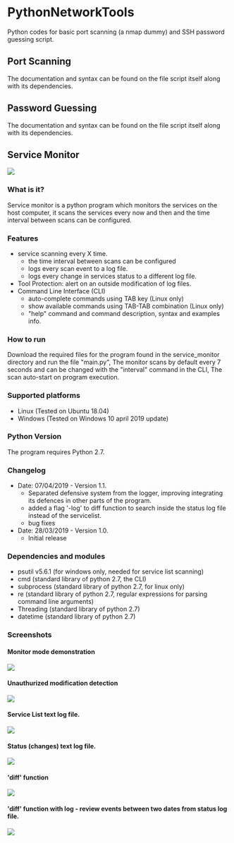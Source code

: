 # PythonNetworkTools
Python codes for basic port scanning (a nmap dummy) and SSH password guessing script.

## Port Scanning
The documentation and syntax can be found on the file script itself along with its dependencies.

## Password Guessing
The documentation and syntax can be found on the file script itself along with its dependencies.

## Service Monitor
![](service_monitor_diff_command.gif)
### What is it?
Service monitor is a python program which monitors the services on the host computer, it  scans the services every now and then and the time interval between scans can be configured.

### Features
- service scanning every X time.
    - the time interval between scans can be configured
    - logs every scan event to a log file.
    - logs every change in services status to a different log file.
- Tool Protection: alert on an outside modification of log files.
- Command Line Interface (CLI)
    - auto-complete commands using TAB key (Linux only)
    - show available commands using TAB-TAB combination (Linux only)
    - "help" command and command description, syntax and examples info.

### How to run
Download the required files for the program found in the service_monitor directory and run the file "main.py", The monitor scans by default every 7 seconds and can be changed with the "interval" command in the CLI, The scan auto-start on program execution.

### Supported platforms
- Linux (Tested on Ubuntu 18.04)
- Windows (Tested on Windows 10 april 2019 update)

### Python Version
The program requires Python 2.7.

### Changelog
- Date: 07/04/2019 - Version 1.1.
    - Separated defensive system from the logger, improving integrating its defences in other parts of the program.
    - added a flag '-log' to diff function to search inside the status log file instead of the servicelist.
    - bug fixes
- Date: 28/03/2019 - Version 1.0.
    - Initial release


### Dependencies and modules
- psutil v5.6.1 (for windows only, needed for service list scanning)
- cmd (standard library of python 2.7, the CLI)
- subprocess (standard library of python 2.7, for linux only)
- re (standard library of python 2.7, regular expressions for parsing command line arguments)
- Threading (standard library of python 2.7)
- datetime (standard library of python 2.7)

### Screenshots
#### Monitor mode demonstration
![](service_monitor_mode_demo.gif)
#### Unauthurized modification detection
![](service_monitor_modify_detection_demo.gif)
#### Service List text log file.
![](service_monitor_servicelist_text.jpg)
#### Status (changes) text log file.
![](service_monitor_statuslog_text.jpg)
#### 'diff' function
![](service_monitor_diff_command.gif)
#### 'diff' function with log - review events between two dates from status log file.
![](service_monitor_diff_log.gif)
